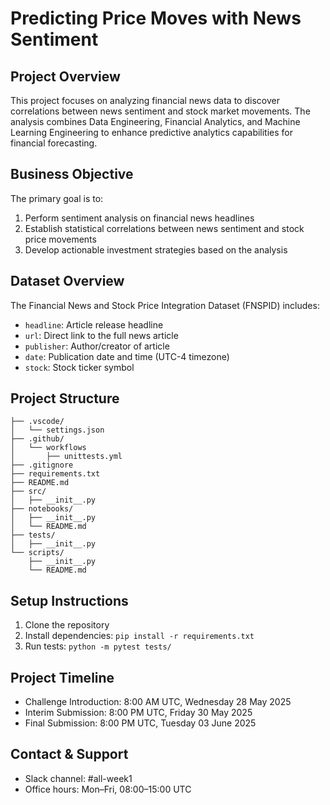 # Predicting Price Moves with News Sentiment

## Project Overview

This project focuses on analyzing financial news data to discover correlations between news sentiment and stock market movements. The analysis combines Data Engineering, Financial Analytics, and Machine Learning Engineering to enhance predictive analytics capabilities for financial forecasting.

## Business Objective

The primary goal is to:

1. Perform sentiment analysis on financial news headlines
2. Establish statistical correlations between news sentiment and stock price movements
3. Develop actionable investment strategies based on the analysis

## Dataset Overview

The Financial News and Stock Price Integration Dataset (FNSPID) includes:

- `headline`: Article release headline
- `url`: Direct link to the full news article
- `publisher`: Author/creator of article
- `date`: Publication date and time (UTC-4 timezone)
- `stock`: Stock ticker symbol

## Project Structure

```
├── .vscode/
│   └── settings.json
├── .github/
│   └── workflows
│       ├── unittests.yml
├── .gitignore
├── requirements.txt
├── README.md
├── src/
│   ├── __init__.py
├── notebooks/
│   ├── __init__.py
│   └── README.md
├── tests/
│   ├── __init__.py
└── scripts/
    ├── __init__.py
    └── README.md
```

## Setup Instructions

1. Clone the repository
2. Install dependencies: `pip install -r requirements.txt`
3. Run tests: `python -m pytest tests/`

## Project Timeline

- Challenge Introduction: 8:00 AM UTC, Wednesday 28 May 2025
- Interim Submission: 8:00 PM UTC, Friday 30 May 2025
- Final Submission: 8:00 PM UTC, Tuesday 03 June 2025

## Contact & Support

- Slack channel: #all-week1
- Office hours: Mon–Fri, 08:00–15:00 UTC
